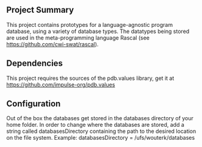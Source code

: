 ## Project Summary

This project contains prototypes for a language-agnostic program database, using a variety of database types. 
The datatypes being stored are used in the meta-programming language Rascal (see https://github.com/cwi-swat/rascal).

## Dependencies

This project requires the sources of the pdb.values library, get it at https://github.com/impulse-org/pdb.values

## Configuration

Out of the box the databases get stored in the databases directory of your home folder. In order to change where the databases are stored, add a string called databasesDirectory containing the path to the desired location on the file system. Example: databasesDirectory = /ufs/wouterk/databases
